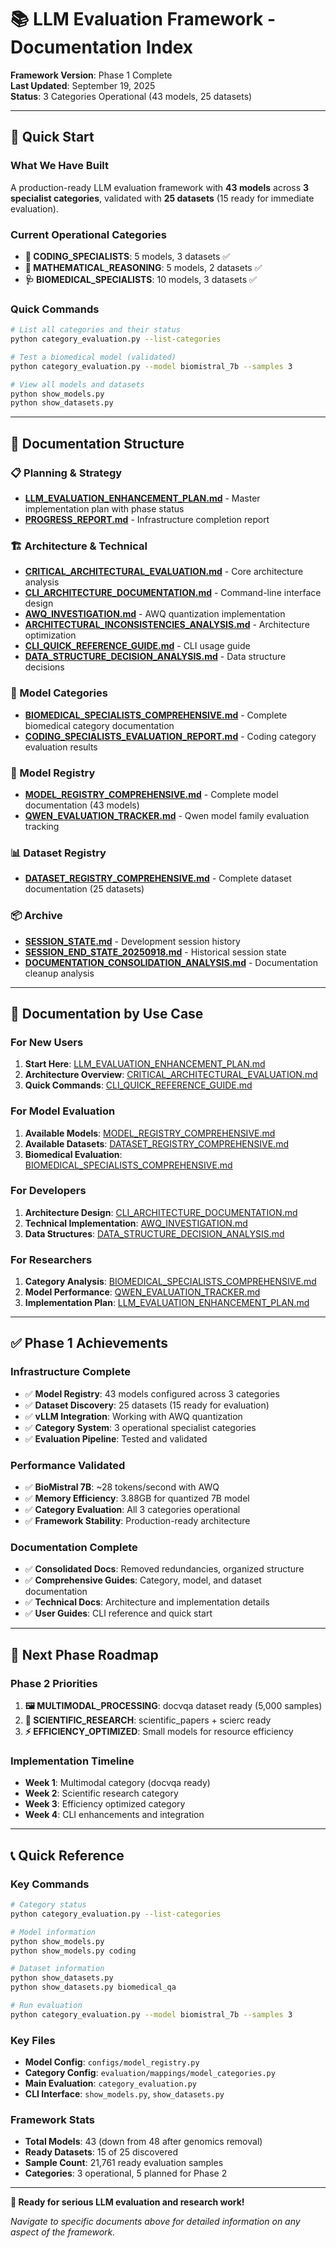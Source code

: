 # 📚 LLM Evaluation Framework - Documentation Index

**Framework Version**: Phase 1 Complete  
**Last Updated**: September 19, 2025  
**Status**: 3 Categories Operational (43 models, 25 datasets)

---

## 🚀 **Quick Start**

### **What We Have Built**
A production-ready LLM evaluation framework with **43 models** across **3 specialist categories**, validated with **25 datasets** (15 ready for immediate evaluation).

### **Current Operational Categories**
- **🔧 CODING_SPECIALISTS**: 5 models, 3 datasets ✅
- **🧮 MATHEMATICAL_REASONING**: 5 models, 2 datasets ✅  
- **🩺 BIOMEDICAL_SPECIALISTS**: 10 models, 3 datasets ✅

### **Quick Commands**
```bash
# List all categories and their status
python category_evaluation.py --list-categories

# Test a biomedical model (validated)
python category_evaluation.py --model biomistral_7b --samples 3

# View all models and datasets
python show_models.py
python show_datasets.py
```

---

## 📁 **Documentation Structure**

### **📋 Planning & Strategy**
- **[LLM_EVALUATION_ENHANCEMENT_PLAN.md](planning/LLM_EVALUATION_ENHANCEMENT_PLAN.md)** - Master implementation plan with phase status
- **[PROGRESS_REPORT.md](planning/PROGRESS_REPORT.md)** - Infrastructure completion report

### **🏗️ Architecture & Technical**
- **[CRITICAL_ARCHITECTURAL_EVALUATION.md](architecture/CRITICAL_ARCHITECTURAL_EVALUATION.md)** - Core architecture analysis
- **[CLI_ARCHITECTURE_DOCUMENTATION.md](architecture/CLI_ARCHITECTURE_DOCUMENTATION.md)** - Command-line interface design
- **[AWQ_INVESTIGATION.md](architecture/AWQ_INVESTIGATION.md)** - AWQ quantization implementation
- **[ARCHITECTURAL_INCONSISTENCIES_ANALYSIS.md](architecture/ARCHITECTURAL_INCONSISTENCIES_ANALYSIS.md)** - Architecture optimization
- **[CLI_QUICK_REFERENCE_GUIDE.md](architecture/CLI_QUICK_REFERENCE_GUIDE.md)** - CLI usage guide
- **[DATA_STRUCTURE_DECISION_ANALYSIS.md](architecture/DATA_STRUCTURE_DECISION_ANALYSIS.md)** - Data structure decisions

### **🎯 Model Categories**
- **[BIOMEDICAL_SPECIALISTS_COMPREHENSIVE.md](categories/BIOMEDICAL_SPECIALISTS_COMPREHENSIVE.md)** - Complete biomedical category documentation
- **[CODING_SPECIALISTS_EVALUATION_REPORT.md](categories/CODING_SPECIALISTS_EVALUATION_REPORT.md)** - Coding category evaluation results

### **🤖 Model Registry** 
- **[MODEL_REGISTRY_COMPREHENSIVE.md](models/MODEL_REGISTRY_COMPREHENSIVE.md)** - Complete model documentation (43 models)
- **[QWEN_EVALUATION_TRACKER.md](models/QWEN_EVALUATION_TRACKER.md)** - Qwen model family evaluation tracking

### **📊 Dataset Registry**
- **[DATASET_REGISTRY_COMPREHENSIVE.md](datasets/DATASET_REGISTRY_COMPREHENSIVE.md)** - Complete dataset documentation (25 datasets)

### **📦 Archive**
- **[SESSION_STATE.md](archive/SESSION_STATE.md)** - Development session history
- **[SESSION_END_STATE_20250918.md](archive/SESSION_END_STATE_20250918.md)** - Historical session state
- **[DOCUMENTATION_CONSOLIDATION_ANALYSIS.md](archive/DOCUMENTATION_CONSOLIDATION_ANALYSIS.md)** - Documentation cleanup analysis

---

## 🎯 **Documentation by Use Case**

### **For New Users**
1. **Start Here**: [LLM_EVALUATION_ENHANCEMENT_PLAN.md](planning/LLM_EVALUATION_ENHANCEMENT_PLAN.md)
2. **Architecture Overview**: [CRITICAL_ARCHITECTURAL_EVALUATION.md](architecture/CRITICAL_ARCHITECTURAL_EVALUATION.md)
3. **Quick Commands**: [CLI_QUICK_REFERENCE_GUIDE.md](architecture/CLI_QUICK_REFERENCE_GUIDE.md)

### **For Model Evaluation**
1. **Available Models**: [MODEL_REGISTRY_COMPREHENSIVE.md](models/MODEL_REGISTRY_COMPREHENSIVE.md)
2. **Available Datasets**: [DATASET_REGISTRY_COMPREHENSIVE.md](datasets/DATASET_REGISTRY_COMPREHENSIVE.md)
3. **Biomedical Evaluation**: [BIOMEDICAL_SPECIALISTS_COMPREHENSIVE.md](categories/BIOMEDICAL_SPECIALISTS_COMPREHENSIVE.md)

### **For Developers** 
1. **Architecture Design**: [CLI_ARCHITECTURE_DOCUMENTATION.md](architecture/CLI_ARCHITECTURE_DOCUMENTATION.md)
2. **Technical Implementation**: [AWQ_INVESTIGATION.md](architecture/AWQ_INVESTIGATION.md)
3. **Data Structures**: [DATA_STRUCTURE_DECISION_ANALYSIS.md](architecture/DATA_STRUCTURE_DECISION_ANALYSIS.md)

### **For Researchers**
1. **Category Analysis**: [BIOMEDICAL_SPECIALISTS_COMPREHENSIVE.md](categories/BIOMEDICAL_SPECIALISTS_COMPREHENSIVE.md)
2. **Model Performance**: [QWEN_EVALUATION_TRACKER.md](models/QWEN_EVALUATION_TRACKER.md)
3. **Implementation Plan**: [LLM_EVALUATION_ENHANCEMENT_PLAN.md](planning/LLM_EVALUATION_ENHANCEMENT_PLAN.md)

---

## ✅ **Phase 1 Achievements**

### **Infrastructure Complete**
- ✅ **Model Registry**: 43 models configured across 3 categories
- ✅ **Dataset Discovery**: 25 datasets (15 ready for evaluation)
- ✅ **vLLM Integration**: Working with AWQ quantization
- ✅ **Category System**: 3 operational specialist categories
- ✅ **Evaluation Pipeline**: Tested and validated

### **Performance Validated**
- ✅ **BioMistral 7B**: ~28 tokens/second with AWQ
- ✅ **Memory Efficiency**: 3.88GB for quantized 7B model
- ✅ **Category Evaluation**: All 3 categories operational
- ✅ **Framework Stability**: Production-ready architecture

### **Documentation Complete**
- ✅ **Consolidated Docs**: Removed redundancies, organized structure
- ✅ **Comprehensive Guides**: Category, model, and dataset documentation
- ✅ **Technical Docs**: Architecture and implementation details
- ✅ **User Guides**: CLI reference and quick start

---

## 🚀 **Next Phase Roadmap**

### **Phase 2 Priorities** 
1. **🖼️ MULTIMODAL_PROCESSING**: docvqa dataset ready (5,000 samples)
2. **🔬 SCIENTIFIC_RESEARCH**: scientific_papers + scierc ready  
3. **⚡ EFFICIENCY_OPTIMIZED**: Small models for resource efficiency

### **Implementation Timeline**
- **Week 1**: Multimodal category (docvqa ready)
- **Week 2**: Scientific research category  
- **Week 3**: Efficiency optimized category
- **Week 4**: CLI enhancements and integration

---

## 📞 **Quick Reference**

### **Key Commands**
```bash
# Category status
python category_evaluation.py --list-categories

# Model information  
python show_models.py
python show_models.py coding

# Dataset information
python show_datasets.py
python show_datasets.py biomedical_qa

# Run evaluation
python category_evaluation.py --model biomistral_7b --samples 3
```

### **Key Files**
- **Model Config**: `configs/model_registry.py`
- **Category Config**: `evaluation/mappings/model_categories.py`
- **Main Evaluation**: `category_evaluation.py`
- **CLI Interface**: `show_models.py`, `show_datasets.py`

### **Framework Stats**
- **Total Models**: 43 (down from 48 after genomics removal)
- **Ready Datasets**: 15 of 25 discovered
- **Sample Count**: 21,761 ready evaluation samples
- **Categories**: 3 operational, 5 planned for Phase 2

---

**🎯 Ready for serious LLM evaluation and research work!**

*Navigate to specific documents above for detailed information on any aspect of the framework.*